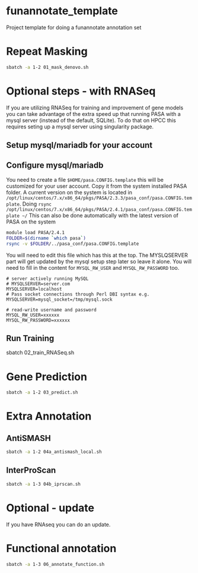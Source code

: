 # funannotate_template
Project template for doing a funannotate annotation set

# Repeat Masking

```bash
sbatch -a 1-2 01_mask_denovo.sh
```

# Optional steps - with RNASeq

If you are utilizing RNASeq for training and improvement of gene models you can take advantage of the extra speed up that running PASA with a mysql server (instead of the default, SQLite).  To do that on HPCC this requires seting up a mysql server using singularity package.

## Setup mysql/mariadb for your account

## Configure mysql/mariadb

You need to create a file `$HOME/pasa.CONFIG.template` this will be customized for your user account. Copy it from the system installed PASA folder.
A current version on the system is located in `/opt/linux/centos/7.x/x86_64/pkgs/PASA/2.3.3/pasa_conf/pasa.CONFIG.template`.
Doing `rsync /opt/linux/centos/7.x/x86_64/pkgs/PASA/2.4.1/pasa_conf/pasa.CONFIG.template ~/`
This can also be done automatically with the latest version of PASA on the system
```bash
module load PASA/2.4.1
FOLDER=$(dirname `which pasa`)
rsync -v $FOLDER/../pasa_conf/pasa.CONFIG.template
```

You will need to edit this file which has this at the top. The MYSLQSERVER part will get updated by the mysql setup step later so leave  it alone.
You will need to fill in the content for `MYSQL_RW_USER` and `MYSQL_RW_PASSWORD` too.

```
# server actively running MySQL
# MYSQLSERVER=server.com
MYSQLSERVER=localhost
# Pass socket connections through Perl DBI syntax e.g. MYSQLSERVER=mysql_socket=/tmp/mysql.sock

# read-write username and password
MYSQL_RW_USER=xxxxxx
MYSQL_RW_PASSWORD=xxxxxx
```
## Run Training

sbatch 02_train_RNASeq.sh

# Gene Prediction

```bash
sbatch -a 1-2 03_predict.sh
```

# Extra Annotation

## AntiSMASH

```bash
sbatch -a 1-2 04a_antismash_local.sh
```
## InterProScan

```bash
sbatch -a 1-3 04b_iprscan.sh
```

# Optional - update

If you have RNAseq you can do an update.

# Functional annotation

```bash
sbatch -a 1-3 06_annotate_function.sh
```
